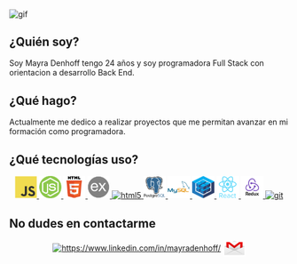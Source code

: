 <img align="center" alt="gif" src="https://readme-typing-svg.demolab.com/?font=Consola&size=35&pause=1000&color=8647F7&width=470&lines=Hola%F0%9F%91%8B%F0%9F%8F%BB+soy+Mayra+Denhoff;%E2%9C%94+Full+Stack+Dev." />

<strong><h2>¿Quién soy?</h2></strong>
Soy Mayra Denhoff tengo 24 años y soy programadora Full Stack con orientacion a desarrollo Back End.

<strong><h2>¿Qué hago?</h2></strong>
Actualmente me dedico a realizar proyectos que me permitan avanzar en mi formación como programadora.

<strong><h2>¿Qué tecnologías uso?</h2></strong>
 <p align="center"> 
  <a href="https://developer.mozilla.org/en-US/docs/Web/JavaScript" target="_blank" rel="noreferrer"> <img src="https://raw.githubusercontent.com/devicons/devicon/master/icons/javascript/javascript-original.svg" alt="javascript" width="40" height="40"/> </a> <a href="https://nodejs.org" target="_blank" rel="noreferrer"> <img src="./Imagenes/clipart894960.png" alt="nodejs" width="40" height="40"/> </a> 
 <a href="https://www.w3.org/html/" target="_blank" rel="noreferrer"> <img src="https://raw.githubusercontent.com/devicons/devicon/master/icons/html5/html5-original-wordmark.svg" alt="html5" width="40" height="40"/> </a>  
  <a href="https://expressjs.com" target="_blank" rel="noreferrer"> <img src="./Imagenes/pngwing.com.png" alt="express" width="40" height="40"/> 
 <a href="https://www.python.org/" target="_blank" rel="noreferrer"> <img src="https://w7.pngwing.com/pngs/234/329/png-transparent-python-logo-thumbnail.png" alt="html5" width="40" height="40"/> </a>  
 <a href="https://www.postgresql.org" target="_blank" rel="noreferrer"> <img src="https://raw.githubusercontent.com/devicons/devicon/master/icons/postgresql/postgresql-original-wordmark.svg" alt="postgresql" width="40" height="40"/> 
 </a> 
 <a href="https://www.mysql.com/" target="_blank" rel="noreferrer"> <img src="https://raw.githubusercontent.com/devicons/devicon/master/icons/mysql/mysql-original-wordmark.svg" alt="mysql" width="40" height="40"/> </a>   
 <a href=" https://sequelize.org/" target="_blank" rel="noreferrer"> <img src="./Imagenes/klipartz.com.png" alt="sequelize" width="40" height="40"/> </a> 
  <a href="https://reactjs.org/" target="_blank" rel="noreferrer"> <img src="https://raw.githubusercontent.com/devicons/devicon/master/icons/react/react-original-wordmark.svg" alt="react" width="40" height="40"/> </a> 
  <a href="https://es.redux.js.org/" target="_blank" rel="noreferrer"> <img src="./Imagenes/pngwing.com (1).png" alt="react" width="40" height="40"/> </a> 
  <a href="https://git-scm.com/" target="_blank" rel="noreferrer"> <img src="https://www.vectorlogo.zone/logos/git-scm/git-scm-icon.svg" alt="git" width="40" height="40"/> </a> 
 </p>

<strong><h2>No dudes en contactarme</h2></strong>

<p align="center">
<a href="https://linkedin.com/in/https://www.linkedin.com/in/mayradenhoff/" target="blank"><img align="center" src="https://raw.githubusercontent.com/rahuldkjain/github-profile-readme-generator/master/src/images/icons/Social/linked-in-alt.svg" alt="https://www.linkedin.com/in/mayradenhoff/" height="30" width="40" /></a>
<a href="mailto:mayradenhoff@gmail.com">
  <img align="center" src="./Imagenes/pngwing.com (2).png" alt="mayradenhoff@gmail.com" height="30" width="40" />
</a>
</p>

